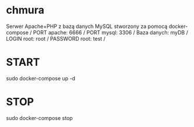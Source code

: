# chmura
Serwer Apache+PHP z bazą danych MySQL stworzony za pomocą docker-compose /
PORT apache: 6666 /
PORT mysql: 3306 /
Baza danych: myDB /
LOGIN root: root /
PASSWORD root: test /

# START
sudo docker-compose up -d

# STOP
sudo docker-compose stop
